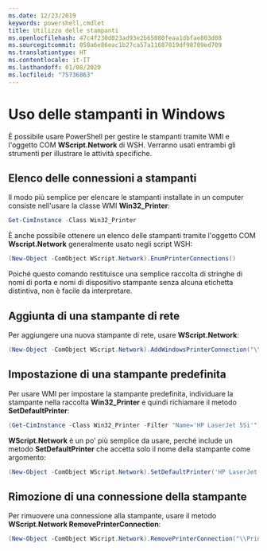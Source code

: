 ```yaml
---
ms.date: 12/23/2019
keywords: powershell,cmdlet
title: Utilizzo delle stampanti
ms.openlocfilehash: 47c4f230d023ad93e2b65080feaa1dbfae803d08
ms.sourcegitcommit: 058a6e86eac1b27ca57a11687019df98709ed709
ms.translationtype: HT
ms.contentlocale: it-IT
ms.lasthandoff: 01/08/2020
ms.locfileid: "75736863"
---
```

# <a name="working-with-printers-in-windows"></a>Uso delle stampanti in Windows

È possibile usare PowerShell per gestire le stampanti tramite WMI e l'oggetto COM **WScript.Network** di WSH. Verranno usati entrambi gli strumenti per illustrare le attività specifiche.

## <a name="listing-printer-connections"></a>Elenco delle connessioni a stampanti

Il modo più semplice per elencare le stampanti installate in un computer consiste nell'usare la classe WMI **Win32_Printer**:

```powershell
Get-CimInstance -Class Win32_Printer
```

È anche possibile ottenere un elenco delle stampanti tramite l'oggetto COM **Wscript.Network** generalmente usato negli script WSH:

```powershell
(New-Object -ComObject WScript.Network).EnumPrinterConnections()
```

Poiché questo comando restituisce una semplice raccolta di stringhe di nomi di porta e nomi di dispositivo stampante senza alcuna etichetta distintiva, non è facile da interpretare.

## <a name="adding-a-network-printer"></a>Aggiunta di una stampante di rete

Per aggiungere una nuova stampante di rete, usare **WScript.Network**:

```powershell
(New-Object -ComObject WScript.Network).AddWindowsPrinterConnection("\\Printserver01\Xerox5")
```

## <a name="setting-a-default-printer"></a>Impostazione di una stampante predefinita

Per usare WMI per impostare la stampante predefinita, individuare la stampante nella raccolta **Win32_Printer** e quindi richiamare il metodo **SetDefaultPrinter**:

```powershell
(Get-CimInstance -Class Win32_Printer -Filter "Name='HP LaserJet 5Si'").SetDefaultPrinter()
```

**WScript.Network** è un po' più semplice da usare, perché include un metodo **SetDefaultPrinter** che accetta solo il nome della stampante come argomento:

```powershell
(New-Object -ComObject WScript.Network).SetDefaultPrinter('HP LaserJet 5Si')
```

## <a name="removing-a-printer-connection"></a>Rimozione di una connessione della stampante

Per rimuovere una connessione alla stampante, usare il metodo **WScript.Network RemovePrinterConnection**:

```powershell
(New-Object -ComObject WScript.Network).RemovePrinterConnection("\\Printserver01\Xerox5")
```
